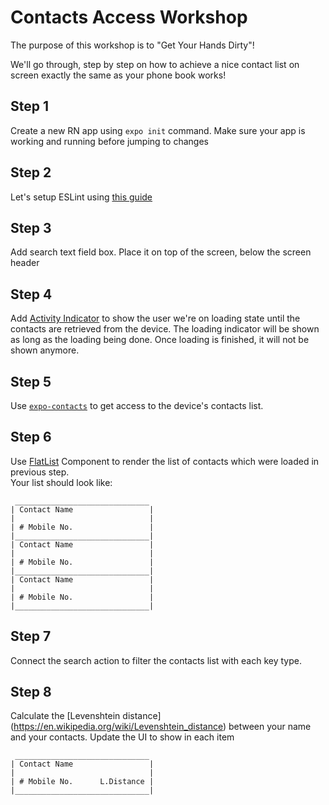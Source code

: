 # Contacts Access Workshop

The purpose of this workshop is to "Get Your Hands Dirty"!

We'll go through, step by step on how to achieve a nice contact list on screen exactly the same as your phone book works!

## Step 1
Create a new RN app using `expo init` command.
Make sure your app is working and running before jumping to changes

## Step 2
Let's setup ESLint using [this guide](../guides/eslint.md)

## Step 3
Add search text field box. Place it on top of the screen, below the screen header

## Step 4
Add [Activity Indicator](https://reactnative.dev/docs/activityindicator) to show the user we're on loading state until the contacts are retrieved from the device.
The loading indicator will be shown as long as the loading being done. Once loading is finished, it will not be shown anymore.

## Step 5
Use [`expo-contacts`](https://docs.expo.io/versions/v36.0.0/sdk/contacts/) to get access to the device's contacts list.

## Step 6
Use [FlatList](https://docs.expo.io/versions/v36.0.0/react-native/flatlist/) Component to render the list of contacts which were loaded in previous step.
<br>
Your list should look like:<br>
```
 ______________________________
| Contact Name                 |
|                              |
| # Mobile No.                 |
|______________________________|
| Contact Name                 |
|                              |
| # Mobile No.                 |
|______________________________|
| Contact Name                 |
|                              |
| # Mobile No.                 |
|______________________________|
```

## Step 7
Connect the search action to filter the contacts list with each key type.

## Step 8
Calculate the [Levenshtein distance]
(https://en.wikipedia.org/wiki/Levenshtein_distance)
between your name and your contacts.
Update the UI to show in each item
```
 ______________________________
| Contact Name                 |
|                              |
| # Mobile No.      L.Distance |
|______________________________|
```
